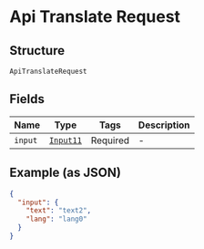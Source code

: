 
# Api Translate Request

## Structure

`ApiTranslateRequest`

## Fields

| Name | Type | Tags | Description |
|  --- | --- | --- | --- |
| `input` | [`Input11`](/doc/models/input-11.html) | Required | - |

## Example (as JSON)

```json
{
  "input": {
    "text": "text2",
    "lang": "lang0"
  }
}
```

